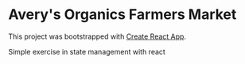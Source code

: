 # Avery's Organics Farmers Market

This project was bootstrapped with [Create React App](https://github.com/facebook/create-react-app).

Simple exercise in state management with react